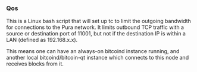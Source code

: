 ### Qos ###

This is a Linux bash script that will set up tc to limit the outgoing bandwidth for connections to the Pura network. It limits outbound TCP traffic with a source or destination port of 11001, but not if the destination IP is within a LAN (defined as 192.168.x.x).

This means one can have an always-on bitcoind instance running, and another local bitcoind/bitcoin-qt instance which connects to this node and receives blocks from it.

